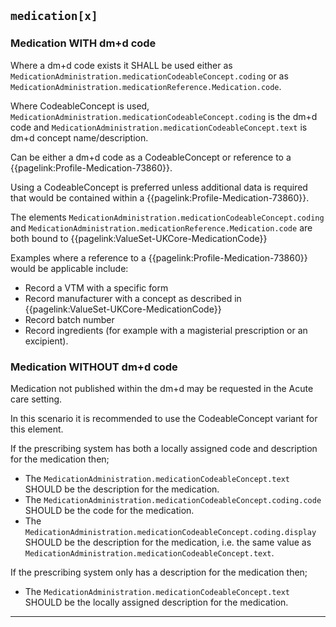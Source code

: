 ## `medication[x]`  

### Medication WITH dm+d code

Where a dm+d code exists it SHALL be used either as `MedicationAdministration.medicationCodeableConcept.coding` or as `MedicationAdministration.medicationReference.Medication.code`.

Where CodeableConcept is used, `MedicationAdministration.medicationCodeableConcept.coding` is the dm+d code and `MedicationAdministration.medicationCodeableConcept.text` is dm+d concept name/description.

Can be either a dm+d code as a CodeableConcept or reference to a {{pagelink:Profile-Medication-73860}}. 

Using a CodeableConcept is preferred unless additional data is required that would be contained within a {{pagelink:Profile-Medication-73860}}.

The elements `MedicationAdministration.medicationCodeableConcept.coding` and `MedicationAdministration.medicationReference.Medication.code` are both bound to {{pagelink:ValueSet-UKCore-MedicationCode}}

Examples where a reference to a {{pagelink:Profile-Medication-73860}} would be applicable include:

- Record a VTM with a specific form 
- Record manufacturer with a concept as described in {{pagelink:ValueSet-UKCore-MedicationCode}}
- Record batch number
- Record ingredients (for example with a magisterial prescription or an excipient). 

### Medication WITHOUT dm+d code

Medication not published within the dm+d may be requested in the Acute care setting.

In this scenario it is recommended to use the CodeableConcept variant for this element. 

If the prescribing system has both a locally assigned code and description for the medication then;  

- The `MedicationAdministration.medicationCodeableConcept.text` SHOULD be the description for the medication.  
- The `MedicationAdministration.medicationCodeableConcept.coding.code` SHOULD be the code for the medication.  
- The `MedicationAdministration.medicationCodeableConcept.coding.display` SHOULD be the description for the medication, i.e. the same value as `MedicationAdministration.medicationCodeableConcept.text`.  

If the prescribing system only has a description for the medication then;  

- The `MedicationAdministration.medicationCodeableConcept.text` SHOULD be the locally assigned description for the medication.  

---
